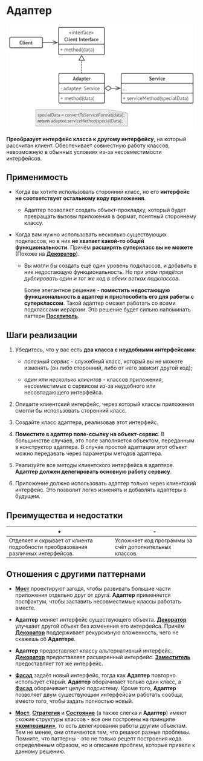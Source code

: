 # Адаптер

![UML](/src/AdditionalDocs/uml/Adapter.png)

**Преобразует интерфейс класса к другому интерфейсу**, на который рассчитан клиент. Обеспечивает совместную работу классов, невозможную в обычных условиях из-за несовместимости интерфейсов.

## Применимость

 - Когда вы хотите использовать сторонний класс, но его **интерфейс не соответствует остальному коду приложения**.

   - Адаптер позволяет создать объект-прокладку, который будет превращать вызовы приложения в формат, понятный стороннему классу.

 - Когда вам нужно использовать несколько существующих подклассов, но в них **не хватает какой-то общей функциональности**. Причём **расширять суперкласс вы не можете** (Похоже на [**Декоратор**][Decorator]).

   - Вы могли бы создать ещё один уровень подклассов, и добавить в них недостающую функциональность. Но при этом *придётся дублировать один и тот же код в обеих ветках подклассов*.

     Более элегантное решение - **поместить недостающую функциональность в адаптер и приспособить его для работы с суперклассом**. Такой адаптер сможет работать со всеми подклассами иерархии. Это решение будет сильно напоминать паттерн [**Посетитель**][Visitor].

 ## Шаги реализации

1. Убедитесь, что у вас есть **два класса с неудобными интерфейсами**:

   - *полезный сервис* - служебный класс, который вы не можете изменять (он либо сторонний, либо от него зависит другой код);
 
   - *один или несколько клиентов* - классов приложения, несовместимых с сервисом из-за неудобного или несовпадающего интерфейса.

2. Опишите клиентский интерфейс, через который классы приложения смогли бы использовать сторонний класс.

3. Создайте класс адаптера, реализовав этот интерфейс.

4. **Поместите в адаптер поле-ссылку на объект-сервис**. В большинстве случаев, это поле заполняется объектом, переданным в конструктор адаптера. В случае простой адаптации этот объект можно передавать через параметры методов адаптера.

5. Реализуйте все методы клиентского интерфейса в адаптере. **Адаптер должен делегировать основную работу сервису**.

6. Приложение должно использовать адаптер только через клиентский интерфейс. Это позволит легко изменять и добавлять адаптеры в будущем.

## Преимущества и недостатки
 
 | + | - |
 | ------ | ------ |
 |Отделяет и скрывает от клиента подробности преобразования различных интерфейсов.|Усложняет код программы за счёт дополнительных классов.
 
## Отношения с другими паттернами
 
 - [**Мост**][Bridge] проектируют загодя, чтобы развивать большие части приложения отдельно друг от друга. **Адаптер** применяется постфактум, чтобы заставить несовместимые классы работать вместе.

 - **Адаптер** меняет интерфейс существующего объекта. [**Декоратор**][Decorator] улучшает другой объект без изменения его интерфейса. Причём [**Декоратор**][Decorator] поддерживает рекурсивную вложенность, чего не скажешь об **Адаптере**.

 - **Адаптер** предоставляет классу альтернативный интерфейс. [**Декоратор**][Decorator] предоставляет расширенный интерфейс. [**Заместитель**][Proxy] предоставляет тот же интерфейс.

 - [**Фасад**][Facade] задаёт новый интерфейс, тогда как **Адаптер** повторно использует старый. **Адаптер** оборачивает только один класс, а [**Фасад**][Facade] оборачивает целую подсистему. Кроме того, **Адаптер** позволяет двум существующим интерфейсам работать сообща, вместо того, чтобы задать полностью новый.

 - [**Мост**][Bridge], [**Стратегия**][Strategy] и [**Состояние**][State] (а также слегка и **Адаптер**) имеют схожие структуры классов - все они построены на принципе [**«композиции»**][Composition], то есть делегирования работы другим объектам. Тем не менее, они отличаются тем, что решают разные проблемы. Помните, что паттерны - это не только рецепт построения кода определённым образом, но и описание проблем, которые привели к данному решению.


[Composition]: </src/AdditionalDocs/Composition.md>

[Abstract_Factory]: </src/Creational/Factorys/Abstract_Factory/Abstract_Factory.md>
[Factory_Method]: </src/Creational/Factorys/Factory_Method/Factory_Method.md>
[Builder]: </src/Creational/Builder/Builder.md>
[Prototype]: </src/Creational/Prototype/Prototype.md>
[Singleton]: </src/Creational/Singleton/Singleton.md>

[Adapter]: </src/Structural/Adapter/Adapter.md>
[Bridge]: </src/Structural/Bridge/Bridge.md>
[Composite]: </src/Structural/Composite/Composite.md>
[Decorator]: </src/Structural/Decorator/Decorator.md>
[Facade]: </src/Structural/Facade/Facade.md>
[Flyweight]: </src/Structural/Flyweight/Flyweight.md>
[Proxy]: </src/Structural/Proxy/Proxy.md>

[Chain_of_Responsibility]: </src/Behavioral/Chain_of_Responsibility/Chain_of_Responsibility.md>
[Command]: </src/Behavioral/Command/Command.md>
[Iterator]: </src/Behavioral/Iterator/Iterator.md>
[Mediator]: </src/Behavioral/Mediator/Mediator.md>
[Memento]: </src/Behavioral/Memento/Memento.md>
[Observer]: </src/Behavioral/Observer/Observer.md>
[State]: </src/Behavioral/State/State.md>
[Strategy]: </src/Behavioral/Strategy/Strategy.md>
[Template_Method]: </src/Behavioral/Template_Method/Template_Method.md>
[Visitor]: </src/Behavioral/Visitor/Visitor.md>
